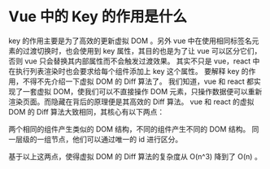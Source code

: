 # Vue 中的 Key 的作用是什么

key 的作用主要是为了高效的更新虚拟 DOM 。另外 vue 中在使用相同标签名元素的过渡切换时，也会使用到 key 属性，其目的也是为了让 vue 可以区分它们，否则 vue 只会替换其内部属性而不会触发过渡效果。
其实不只是 vue，react 中在执行列表渲染时也会要求给每个组件添加上 key 这个属性。
要解释 key 的作用，不得不先介绍一下虚拟 DOM 的 Diff 算法了。
我们知道，vue 和 react 都实现了一套虚拟 DOM，使我们可以不直接操作 DOM 元素，只操作数据便可以重新渲染页面。而隐藏在背后的原理便是其高效的 Diff 算法。
vue 和 react 的虚拟 DOM 的 Diff 算法大致相同，其核心有以下两点：

两个相同的组件产生类似的 DOM 结构，不同的组件产生不同的 DOM 结构。
同一层级的一组节点，他们可以通过唯一的 id 进行区分。

基于以上这两点，使得虚拟 DOM 的 Diff 算法的复杂度从 O(n^3) 降到了 O(n) 。
